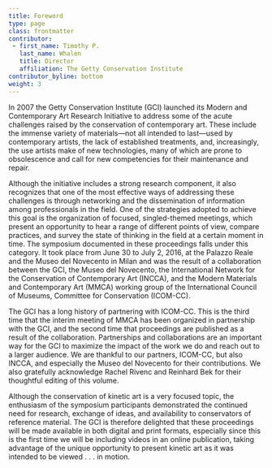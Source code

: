 ```yaml
---
title: Foreword
type: page
class: frontmatter
contributor:
 - first_name: Timothy P.
   last_name: Whalen
   title: Director
   affiliation: The Getty Conservation Institute
contributor_byline: bottom
weight: 3
---
```


In 2007 the Getty Conservation Institute (GCI) launched its Modern and Contemporary Art Research Initiative to address some of the acute challenges raised by the conservation of contemporary art. These include the immense variety of materials—not all intended to last—used by contemporary artists, the lack of established treatments, and, increasingly, the use artists make of new technologies, many of which are prone to obsolescence and call for new competencies for their maintenance and repair.

Although the initiative includes a strong research component, it also recognizes that one of the most effective ways of addressing these challenges is through networking and the dissemination of information among professionals in the field. One of the strategies adopted to achieve this goal is the organization of focused, singled-themed meetings, which present an opportunity to hear a range of different points of view, compare practices, and survey the state of thinking in the field at a certain moment in time. The symposium documented in these proceedings falls under this category. It took place from June 30 to July 2, 2016, at the Palazzo Reale and the Museo del Novecento in Milan and was the result of a collaboration between the GCI, the Museo del Novecento, the International Network for the Conservation of Contemporary Art (INCCA), and the Modern Materials and Contemporary Art (MMCA) working group of the International Council of Museums, Committee for Conservation (ICOM-CC).

The GCI has a long history of partnering with ICOM-CC. This is the third time that the interim meeting of MMCA has been organized in partnership with the GCI, and the second time that proceedings are published as a result of the collaboration. Partnerships and collaborations are an important way for the GCI to maximize the impact of the work we do and reach out to a larger audience. We are thankful to our partners, ICOM-CC, but also INCCA, and especially the Museo del Novecento for their contributions. We also gratefully acknowledge Rachel Rivenc and Reinhard Bek for their thoughtful editing of this volume.

Although the conservation of kinetic art is a very focused topic, the enthusiasm of the symposium participants demonstrated the continued need for research, exchange of ideas, and availability to conservators of reference material. The GCI is therefore delighted that these proceedings will be made available in both digital and print formats, especially since this is the first time we will be including videos in an online publication, taking advantage of the unique opportunity to present kinetic art as it was intended to be viewed . . . in motion.
